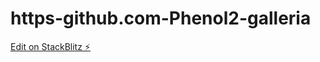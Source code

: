 # https-github.com-Phenol2-galleria

[Edit on StackBlitz ⚡️](https://stackblitz.com/edit/react-wexqsi)